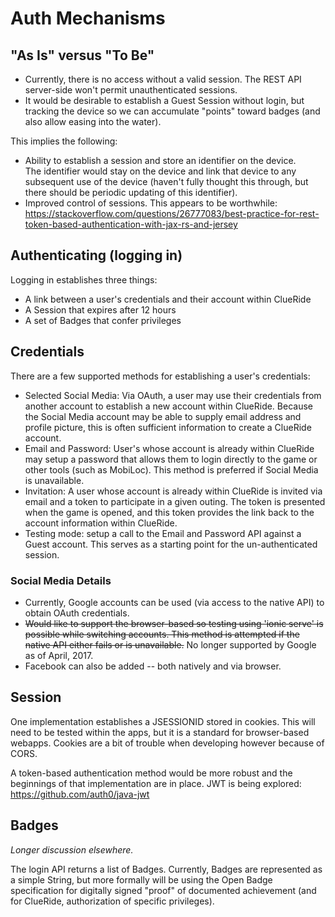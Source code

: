 # Auth Mechanisms

## "As Is" versus "To Be" 
* Currently, there is no access without a valid session.  The REST API 
server-side won't permit unauthenticated sessions.
* It would be desirable to establish a Guest Session without login, but 
tracking the device so we can accumulate "points" toward badges (and also
allow easing into the water).

This implies the following:
* Ability to establish a session and store an identifier on the device.  
The identifier would stay on the device and link that device to any
subsequent use of the device (haven't fully thought this through, but 
there should be periodic updating of this identifier).
* Improved control of sessions.  This appears to be worthwhile: 
https://stackoverflow.com/questions/26777083/best-practice-for-rest-token-based-authentication-with-jax-rs-and-jersey


## Authenticating (logging in)
Logging in establishes three things:
* A link between a user's credentials and their account within ClueRide
* A Session that expires after 12 hours
* A set of Badges that confer privileges

## Credentials
There are a few supported methods for establishing a user's credentials:
* Selected Social Media: Via OAuth, a user may use their credentials from 
another account to establish a new account within ClueRide.  Because the 
Social Media account may be able to supply email address and profile 
picture, this is often sufficient information to create a ClueRide account.
* Email and Password: User's whose account is already within ClueRide may 
setup a password that allows them to login directly to the game or other 
tools (such as MobiLoc). This method is preferred if Social Media is 
unavailable.
* Invitation: A user whose account is already within ClueRide is invited 
via email and a token to participate in a given outing. The token is 
presented when the game is opened, and this token provides the link back 
to the account information within ClueRide.
* Testing mode: setup a call to the Email and Password API against a Guest
account. This serves as a starting point for the un-authenticated session.

### Social Media Details
- Currently, Google accounts can be used (via access to the native API) 
to obtain OAuth credentials.
- ~~Would like to support the browser-based so testing using 'ionic serve' 
is possible while switching accounts. This method is attempted if the native 
API either fails or is unavailable.~~ No longer supported by Google as of 
April, 2017.
- Facebook can also be added -- both natively and via browser.

## Session
One implementation establishes a JSESSIONID stored in cookies. This 
will need to be tested within the apps, but it is a standard for 
browser-based webapps.  Cookies are a bit of trouble when developing 
however because of CORS.

A token-based authentication method would be more robust and the 
beginnings of that implementation are in place. JWT is being explored:
https://github.com/auth0/java-jwt

## Badges
_Longer discussion elsewhere._

The login API returns a list of Badges.  Currently, Badges are represented 
as a simple String, but more formally will be using the Open Badge 
specification for digitally signed "proof" of documented achievement (and 
for ClueRide, authorization of specific privileges).
